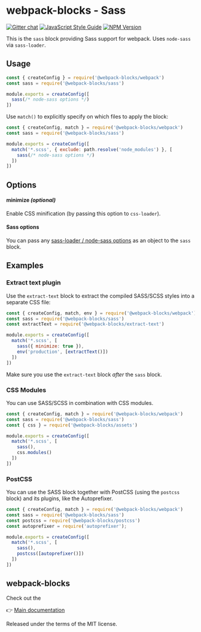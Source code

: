 # webpack-blocks - Sass

[![Gitter chat](https://badges.gitter.im/webpack-blocks.svg)](https://gitter.im/webpack-blocks)
[![JavaScript Style Guide](https://img.shields.io/badge/code%20style-standard-brightgreen.svg)](http://standardjs.com/)
[![NPM Version](https://img.shields.io/npm/v/@webpack-blocks/sass.svg)](https://www.npmjs.com/package/@webpack-blocks/sass)

This is the `sass` block providing Sass support for webpack. Uses `node-sass` via `sass-loader`.


## Usage

```js
const { createConfig } = require('@webpack-blocks/webpack')
const sass = require('@webpack-blocks/sass')

module.exports = createConfig([
  sass(/* node-sass options */)
])
```

Use `match()` to explicitly specify on which files to apply the block:

```js
const { createConfig, match } = require('@webpack-blocks/webpack')
const sass = require('@webpack-blocks/sass')

module.exports = createConfig([
  match('*.scss', { exclude: path.resolve('node_modules') }, [
    sass(/* node-sass options */)
  ])
])
```


## Options

#### minimize *(optional)*
Enable CSS minification (by passing this option to `css-loader`).

#### Sass options

You can pass any [sass-loader / node-sass options](https://github.com/sass/node-sass#options) as an object to the `sass` block.


## Examples

### Extract text plugin

Use the `extract-text` block to extract the compiled SASS/SCSS styles into a separate CSS file:

```js
const { createConfig, match, env } = require('@webpack-blocks/webpack')
const sass = require('@webpack-blocks/sass')
const extractText = require('@webpack-blocks/extract-text')

module.exports = createConfig([
  match('*.scss', [
    sass({ minimize: true }),
    env('production', [extractText()])
  ])
])
```

Make sure you use the `extract-text` block *after* the `sass` block.


### CSS Modules

You can use SASS/SCSS in combination with CSS modules.

```js
const { createConfig, match } = require('@webpack-blocks/webpack')
const sass = require('@webpack-blocks/sass')
const { css } = require('@webpack-blocks/assets')

module.exports = createConfig([
  match('*.scss', [
    sass(),
    css.modules()
  ])
])
```


### PostCSS

You can use the SASS block together with PostCSS (using the `postcss` block) and its plugins, like the Autoprefixer.

```js
const { createConfig, match } = require('@webpack-blocks/webpack')
const sass = require('@webpack-blocks/sass')
const postcss = require('@webpack-blocks/postcss')
const autoprefixer = require('autoprefixer');

module.exports = createConfig([
  match('*.scss', [
    sass(),
    postcss([autoprefixer()])
  ])
])
```


## webpack-blocks

Check out the

👉 [Main documentation](https://github.com/andywer/webpack-blocks)

Released under the terms of the MIT license.
